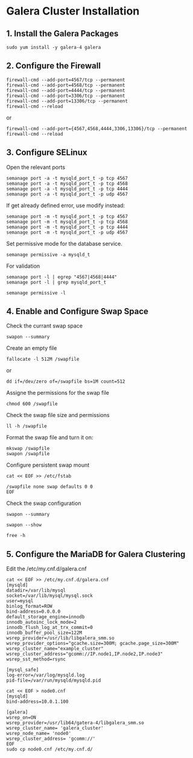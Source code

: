 # Galera Cluster Installation

## 1. Install the Galera Packages

```
sudo yum install -y galera-4 galera
```


## 2. Configure the Firewall

```
firewall-cmd --add-port=4567/tcp --permanent
firewall-cmd --add-port=4568/tcp --permanent
firewall-cmd --add-port=4444/tcp --permanent
firewall-cmd --add-port=3306/tcp --permanent
firewall-cmd --add-port=13306/tcp --permanent
firewall-cmd --reload
```
or
```
firewall-cmd --add-port={4567,4568,4444,3306,13306}/tcp --permanent
firewall-cmd --reload
```

## 3. Configure SELinux

Open the relevant ports
```
semanage port -a -t mysqld_port_t -p tcp 4567
semanage port -a -t mysqld_port_t -p tcp 4568
semanage port -a -t mysqld_port_t -p tcp 4444
semanage port -a -t mysqld_port_t -p udp 4567
```
If get already defined error, use modify instead:
```
semanage port -m -t mysqld_port_t -p tcp 4567
semanage port -m -t mysqld_port_t -p tcp 4568
semanage port -m -t mysqld_port_t -p tcp 4444
semanage port -m -t mysqld_port_t -p udp 4567
```

Set permissive mode for the database service.
```
semanage permissive -a mysqld_t
```

For validation
```
semanage port -l | egrep "4567|4568|4444"
semanage port -l | grep mysqld_port_t
```
```
semanage permissive -l
```

## 4. Enable and Configure Swap Space

Check the currant swap space
```
swapon --summary
```

Create an empty file
```
fallocate -l 512M /swapfile
```
or
```
dd if=/dev/zero of=/swapfile bs=1M count=512
```

Assigne the permissions for the swap file
```
chmod 600 /swapfile
```

Check the swap file size and permissions
```
ll -h /swapfile
```

Format the swap file and turn it on: 
```
mkswap /swapfile
swapon /swapfile
```

Configure persistent swap mount
```
cat << EOF >> /etc/fstab

/swapfile none swap defaults 0 0
EOF
```
Check the swap configuration

```
swapon --summary

swapon --show

free -h
```

## 5. Configure the MariaDB for Galera Clustering

Edit the /etc/my.cnf.d/galera.cnf

```
cat << EOF >> /etc/my.cnf.d/galera.cnf
[mysqld]
datadir=/var/lib/mysql
socket=/var/lib/mysql/mysql.sock
user=mysql
binlog_format=ROW
bind-address=0.0.0.0
default_storage_engine=innodb
innodb_autoinc_lock_mode=2
innodb_flush_log_at_trx_commit=0
innodb_buffer_pool_size=122M
wsrep_provider=/usr/lib/libgalera_smm.so
wsrep_provider_options="gcache.size=300M; gcache.page_size=300M"
wsrep_cluster_name="example_cluster"
wsrep_cluster_address="gcomm://IP.node1,IP.node2,IP.node3"
wsrep_sst_method=rsync

[mysql_safe]
log-error=/var/log/mysqld.log
pid-file=/var/run/mysqld/mysqld.pid
```

```
cat << EOF > node0.cnf
[mysqld]
bind-address=10.0.1.100

[galera]
wsrep_on=ON
wsrep_provider=/usr/lib64/gatera-4/libgalera_smm.so
wsrep_cluster_name= 'galera_cluster'
wsrep_node_name= 'node0'
wsrep_cluster_address= 'gcomm://'
EOF
sudo cp node0.cnf /etc/my.cnf.d/
```
